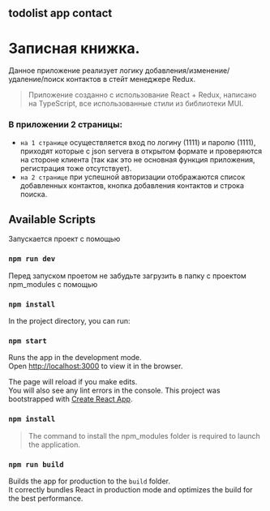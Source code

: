 ## todolist app contact

Записная книжка.
=======
Данное приложение реализует логику добавления/изменение/удаление/поиск контактов в стейт менеджере Redux.
> Приложение созданно с использование React + Redux, написано на TypeScript, все использованные стили из библиотеки MUI.
### В приложении 2 страницы:
* `на 1 странице` осуществляется вход по логину (1111) и паролю (1111), приходят которые с json servera в открытом формате 
и проверяются на стороне клиента (так как это не основная функция приложения, регистрация тоже отсутствует).
* `на 2 странице` при успешной авторизации отображаются список добавленных контактов, кнопка добавления контактов и строка поиска.

## Available Scripts

Запускается проект с помощью 
### `npm run dev`

Перед запуском проетом не забудьте загрузить в папку с проектом npm_modules с помощью 
### `npm install`


In the project directory, you can run:

### `npm start`

Runs the app in the development mode.<br />
Open [http://localhost:3000](http://localhost:3000) to view it in the browser.

The page will reload if you make edits.<br />
You will also see any lint errors in the console.
This project was bootstrapped with [Create React App](https://github.com/facebook/create-react-app).

### `npm install`

> The command to install the npm_modules folder is required to launch the application.

### `npm run build`

Builds the app for production to the `build` folder.<br />
It correctly bundles React in production mode and optimizes the build for the best performance.

